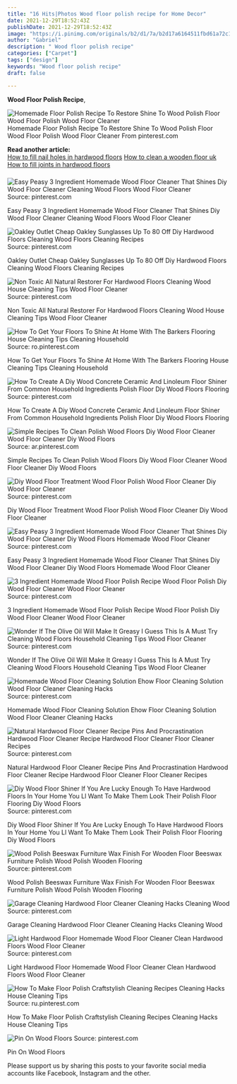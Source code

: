 ```yaml
---
title: "16 Hits|Photos Wood floor polish recipe for Home Decor"
date: 2021-12-29T18:52:43Z
publishDate: 2021-12-29T18:52:43Z
image: "https://i.pinimg.com/originals/b2/d1/7a/b2d17a6164511fbd61a72c1d94b9ce51.png"
author: "Gabriel"
description: " Wood floor polish recipe"
categories: ["Carpet"]
tags: ["design"]
keywords: "Wood floor polish recipe"
draft: false

---
```

<!-- Head tag Code -->
**Wood Floor Polish Recipe**, 

![Homemade Floor Polish Recipe To Restore Shine To Wood Polish Floor Wood Floor Polish Wood Floor Cleaner](https://i.pinimg.com/originals/3c/7a/e4/3c7ae4f4018efadee5c8ec02d8ff6ecf.jpg "Homemade Floor Polish Recipe To Restore Shine To Wood Polish Floor Wood Floor Polish Wood Floor Cleaner")
Homemade Floor Polish Recipe To Restore Shine To Wood Polish Floor Wood Floor Polish Wood Floor Cleaner From pinterest.com

**Read another article:**  
[How to fill nail holes in hardwood floors](/how-to-fill-nail-holes-in-hardwood-floors/)
[How to clean a wooden floor uk](/how-to-clean-a-wooden-floor-uk/)
[How to fill joints in hardwood floors](/how-to-fill-joints-in-hardwood-floors/)




### 

 


![Easy Peasy 3 Ingredient Homemade Wood Floor Cleaner That Shines Diy Wood Floor Cleaner Cleaning Wood Floors Wood Floor Cleaner](https://i.pinimg.com/originals/71/90/93/719093272c6f8f611cb3785b583908b4.png "Easy Peasy 3 Ingredient Homemade Wood Floor Cleaner That Shines Diy Wood Floor Cleaner Cleaning Wood Floors Wood Floor Cleaner")
Source: pinterest.com

Easy Peasy 3 Ingredient Homemade Wood Floor Cleaner That Shines Diy Wood Floor Cleaner Cleaning Wood Floors Wood Floor Cleaner  

![Oakley Outlet Cheap Oakley Sunglasses Up To 80 Off Diy Hardwood Floors Cleaning Wood Floors Cleaning Recipes](https://i.pinimg.com/originals/4a/e2/e7/4ae2e75910342b5714d73970202085b9.jpg "Oakley Outlet Cheap Oakley Sunglasses Up To 80 Off Diy Hardwood Floors Cleaning Wood Floors Cleaning Recipes")
Source: pinterest.com

Oakley Outlet Cheap Oakley Sunglasses Up To 80 Off Diy Hardwood Floors Cleaning Wood Floors Cleaning Recipes  

![Non Toxic All Natural Restorer For Hardwood Floors Cleaning Wood House Cleaning Tips Wood Floor Cleaner](https://i.pinimg.com/originals/d3/9d/10/d39d1010fdcd1be4f4e2efae08b4cbab.jpg "Non Toxic All Natural Restorer For Hardwood Floors Cleaning Wood House Cleaning Tips Wood Floor Cleaner")
Source: pinterest.com

Non Toxic All Natural Restorer For Hardwood Floors Cleaning Wood House Cleaning Tips Wood Floor Cleaner  

![How To Get Your Floors To Shine At Home With The Barkers Flooring House Cleaning Tips Cleaning Household](https://i.pinimg.com/originals/8a/9c/d2/8a9cd2c562250dc16d91a94961e787bb.jpg "How To Get Your Floors To Shine At Home With The Barkers Flooring House Cleaning Tips Cleaning Household")
Source: ro.pinterest.com

How To Get Your Floors To Shine At Home With The Barkers Flooring House Cleaning Tips Cleaning Household  

![How To Create A Diy Wood Concrete Ceramic And Linoleum Floor Shiner From Common Household Ingredients Polish Floor Diy Wood Floors Flooring](https://i.pinimg.com/originals/dc/a3/0c/dca30c7e854d63b361bb4318d7f31472.jpg "How To Create A Diy Wood Concrete Ceramic And Linoleum Floor Shiner From Common Household Ingredients Polish Floor Diy Wood Floors Flooring")
Source: pinterest.com

How To Create A Diy Wood Concrete Ceramic And Linoleum Floor Shiner From Common Household Ingredients Polish Floor Diy Wood Floors Flooring  

![Simple Recipes To Clean Polish Wood Floors Diy Wood Floor Cleaner Wood Floor Cleaner Diy Wood Floors](https://i.pinimg.com/originals/ce/8d/33/ce8d33bfc6f0db4e1f129bfc102a4cf0.png "Simple Recipes To Clean Polish Wood Floors Diy Wood Floor Cleaner Wood Floor Cleaner Diy Wood Floors")
Source: ar.pinterest.com

Simple Recipes To Clean Polish Wood Floors Diy Wood Floor Cleaner Wood Floor Cleaner Diy Wood Floors  

![Diy Wood Floor Treatment Wood Floor Polish Wood Floor Cleaner Diy Wood Floor Cleaner](https://i.pinimg.com/originals/2b/2a/57/2b2a57233114c3178c6db7faf5759cae.jpg "Diy Wood Floor Treatment Wood Floor Polish Wood Floor Cleaner Diy Wood Floor Cleaner")
Source: pinterest.com

Diy Wood Floor Treatment Wood Floor Polish Wood Floor Cleaner Diy Wood Floor Cleaner  

![Easy Peasy 3 Ingredient Homemade Wood Floor Cleaner That Shines Diy Wood Floor Cleaner Diy Wood Floors Homemade Wood Floor Cleaner](https://i.pinimg.com/originals/4a/8c/87/4a8c87370ea920efc7ca01a92d52e48a.png "Easy Peasy 3 Ingredient Homemade Wood Floor Cleaner That Shines Diy Wood Floor Cleaner Diy Wood Floors Homemade Wood Floor Cleaner")
Source: pinterest.com

Easy Peasy 3 Ingredient Homemade Wood Floor Cleaner That Shines Diy Wood Floor Cleaner Diy Wood Floors Homemade Wood Floor Cleaner  

![3 Ingredient Homemade Wood Floor Polish Recipe Wood Floor Polish Diy Wood Floor Cleaner Wood Floor Cleaner](https://i.pinimg.com/originals/c3/9a/27/c39a27dbaf10c18eece5e38ce5625283.jpg "3 Ingredient Homemade Wood Floor Polish Recipe Wood Floor Polish Diy Wood Floor Cleaner Wood Floor Cleaner")
Source: pinterest.com

3 Ingredient Homemade Wood Floor Polish Recipe Wood Floor Polish Diy Wood Floor Cleaner Wood Floor Cleaner  

![Wonder If The Olive Oil Will Make It Greasy I Guess This Is A Must Try Cleaning Wood Floors Household Cleaning Tips Wood Floor Cleaner](https://i.pinimg.com/originals/c8/4b/c6/c84bc64bac876b3662df8992e7d923af.jpg "Wonder If The Olive Oil Will Make It Greasy I Guess This Is A Must Try Cleaning Wood Floors Household Cleaning Tips Wood Floor Cleaner")
Source: pinterest.com

Wonder If The Olive Oil Will Make It Greasy I Guess This Is A Must Try Cleaning Wood Floors Household Cleaning Tips Wood Floor Cleaner  

![Homemade Wood Floor Cleaning Solution Ehow Floor Cleaning Solution Wood Floor Cleaner Cleaning Hacks](https://i.pinimg.com/originals/2a/72/d5/2a72d50e9bb94607575ac3d1f8a3d401.jpg "Homemade Wood Floor Cleaning Solution Ehow Floor Cleaning Solution Wood Floor Cleaner Cleaning Hacks")
Source: pinterest.com

Homemade Wood Floor Cleaning Solution Ehow Floor Cleaning Solution Wood Floor Cleaner Cleaning Hacks  

![Natural Hardwood Floor Cleaner Recipe Pins And Procrastination Hardwood Floor Cleaner Recipe Hardwood Floor Cleaner Floor Cleaner Recipes](https://i.pinimg.com/originals/e8/58/81/e85881d3508ea9e99b30c792b0b918d7.jpg "Natural Hardwood Floor Cleaner Recipe Pins And Procrastination Hardwood Floor Cleaner Recipe Hardwood Floor Cleaner Floor Cleaner Recipes")
Source: pinterest.com

Natural Hardwood Floor Cleaner Recipe Pins And Procrastination Hardwood Floor Cleaner Recipe Hardwood Floor Cleaner Floor Cleaner Recipes  

![Diy Wood Floor Shiner If You Are Lucky Enough To Have Hardwood Floors In Your Home You Ll Want To Make Them Look Their Polish Floor Flooring Diy Wood Floors](https://i.ytimg.com/vi/QOUUAxOLFyk/maxresdefault.jpg "Diy Wood Floor Shiner If You Are Lucky Enough To Have Hardwood Floors In Your Home You Ll Want To Make Them Look Their Polish Floor Flooring Diy Wood Floors")
Source: pinterest.com

Diy Wood Floor Shiner If You Are Lucky Enough To Have Hardwood Floors In Your Home You Ll Want To Make Them Look Their Polish Floor Flooring Diy Wood Floors  

![Wood Polish Beeswax Furniture Wax Finish For Wooden Floor Beeswax Furniture Polish Wood Polish Wooden Flooring](https://i.pinimg.com/736x/c2/ae/8a/c2ae8a2b091c354623485e79935b41cb.jpg "Wood Polish Beeswax Furniture Wax Finish For Wooden Floor Beeswax Furniture Polish Wood Polish Wooden Flooring")
Source: pinterest.com

Wood Polish Beeswax Furniture Wax Finish For Wooden Floor Beeswax Furniture Polish Wood Polish Wooden Flooring  

![Garage Cleaning Hardwood Floor Cleaner Cleaning Hacks Cleaning Wood](https://i.pinimg.com/originals/cf/2c/ba/cf2cba4116c3027f0e373082e54f5697.png "Garage Cleaning Hardwood Floor Cleaner Cleaning Hacks Cleaning Wood")
Source: pinterest.com

Garage Cleaning Hardwood Floor Cleaner Cleaning Hacks Cleaning Wood  

![Light Hardwood Floor Homemade Wood Floor Cleaner Clean Hardwood Floors Wood Floor Cleaner](https://i.pinimg.com/originals/42/36/47/42364744d2d3008927b1988ba64ab0da.png "Light Hardwood Floor Homemade Wood Floor Cleaner Clean Hardwood Floors Wood Floor Cleaner")
Source: pinterest.com

Light Hardwood Floor Homemade Wood Floor Cleaner Clean Hardwood Floors Wood Floor Cleaner  

![How To Make Floor Polish Craftstylish Cleaning Recipes Cleaning Hacks House Cleaning Tips](https://i.pinimg.com/originals/d3/4e/85/d34e85ad33eda09bba0b58b086ae9f78.jpg "How To Make Floor Polish Craftstylish Cleaning Recipes Cleaning Hacks House Cleaning Tips")
Source: ru.pinterest.com

How To Make Floor Polish Craftstylish Cleaning Recipes Cleaning Hacks House Cleaning Tips  

![Pin On Wood Floors](https://i.pinimg.com/originals/b2/d1/7a/b2d17a6164511fbd61a72c1d94b9ce51.png "Pin On Wood Floors")
Source: pinterest.com

Pin On Wood Floors  

Please support us by sharing this posts to your favorite social media accounts like Facebook, Instagram and the other.

